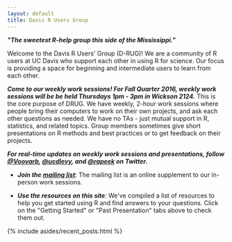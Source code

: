 ```yaml
---
layout: default
title: Davis R Users Group
---
```


<article class="row">
  <section class="small-12 large-8 columns page-content" markdown="1">

***"The sweetest R-help group this side of the Mississippi."***

Welcome to the Davis R Users' Group (D-RUG)!  We are a community of R users at UC Davis who support each other in using R for science. Our focus is providing a space for beginning and intermediate users to learn from each other.

***Come to our weekly work sessions!  For Fall Quarter 2016, weekly work sessions will be be held Thursdays 1pm - 3pm in Wickson 2124.*** 
This is the core purpose of DRUG.  We have weekly, 2-hour work sessions where people bring their computers to work on their own projects, and ask each other questions as needed.  We have no TAs - just mutual support in R, statistics, and related topics.  Group members sometimes give short presentations on R methods and best practices or to get feedback on their projects.
    
***For real-time updates on weekly work sessions and presentations, follow [@Voovarb](http://www.twitter.com/Voovarb/),  [@ucdlevy](http://www.twitter.com/ucdlevy), and [@rapeek](http://www.twitter.com/rapeek/) on Twitter.***

 - ***Join the [mailing list](https://groups.google.com/d/forum/davis-rug)***: The mailing list is an online supplement to our in-person work sessions.

 - ***Use the resources on this site***: We've compiled a list of resources to help you get started using R and find answers to your questions.  Click on the "Getting Started" or "Past Presentation" tabs above to check them out.

</section>
    {% include asides/recent_posts.html %}
</article>
